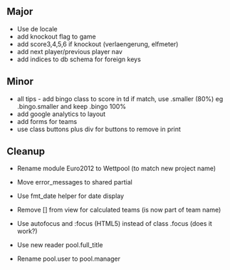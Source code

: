
## Major

* Use de locale
* add knockout flag to game
* add score3,4,5,6  if knockout (verlaengerung, elfmeter)
* add next player/previous player nav
* add indices to db schema for foreign keys

## Minor

* all tips - add bingo class to score in td if match, use .smaller (80%) eg .bingo.smaller and keep .bingo 100%
* add google analytics to layout
* add forms for teams
* use class buttons plus div for buttons to remove in print 

## Cleanup

* Rename module Euro2012 to Wettpool (to match new project name)
* Move error_messages to shared partial
* Use fmt_date helper for date display
* Remove [] from view for calculated teams (is now part of team name)

* Use autofocus and :focus (HTML5) instead of class .focus (does it work?)
* Use new reader pool.full_title
* Rename pool.user to pool.manager